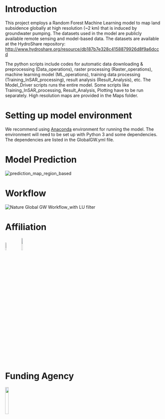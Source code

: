 # Introduction

This project employs a Random Forest Machine Learning model to map land subsidence globally at high resolution (~2 km) that is induced by groundwater pumping. The datasets used in the model are publicly available remote sensing and model-based data. The datasets are available at the HydroShare repository: http://www.hydroshare.org/resource/db187b7e328c4158879926d8f9a6dccd

The python scripts include codes for automatic data downloading & preprocessing (Data_operations), raster processing (Raster_operations), machine learning model (ML_operations), training data processing (Training_InSAR_processing), result analysis (Result_Analysis), etc. The Model_Driver scripts runs the entire model. Some scripts like Training_InSAR_processing, Result_Analysis, Plotting have to be run separately. High resolution maps are provided in the Maps folder.


# Setting up model environment
We recommend using [Anaconda](https://www.anaconda.com/products/individual) environment for running the model. The environment will need to be set up with Python 3 and some dependencies. The dependencies are listed in the GlobalGW.yml file.



# Model Prediction
![prediction_map_region_based](https://user-images.githubusercontent.com/77580408/230847670-ee91158c-e49d-416a-a75f-0d72c197974e.png)




# Workflow

![Nature Global GW Workflow_with LU filter](https://github.com/mdfahimhasan/GlobalGW_Subsidence/assets/77580408/7cc10f43-5a8f-463b-8e84-114f6aa0d473)



# Affiliation

<img src="https://user-images.githubusercontent.com/77580408/216176949-71a889cd-8926-4c19-8cd4-cece55303931.png" width="8%" height="8%" /> &nbsp;   <img src="https://user-images.githubusercontent.com/77580408/216177156-66d191fb-6c7a-4e84-ba1b-4291767864bb.png" width="10%" height="10%" />


# Funding Agency

<img src="https://engineering.ucsb.edu/sites/default/files/styles/large/public/images/events/NGIALogo-277siiq.png?itok=c0wrYb1A" width="15%" height="15%" />
